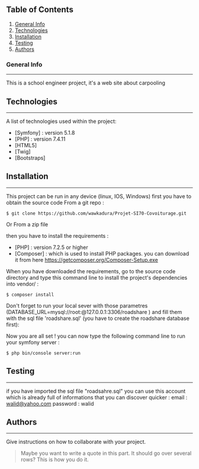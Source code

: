 ## Table of Contents
1. [General Info](#general-info)
2. [Technologies](#technologies)
3. [Installation](#installation)
4. [Testing](#testing)
5. [Authors](#authors)
### General Info
***
This is a school engineer project, it's a web site about carpooling

## Technologies
***
A list of technologies used within the project:
* [Symfony] : version 5.1.8
* [PHP] : version 7.4.11
* [HTML5]
* [Twig]
* [Bootstraps]
## Installation
***
This project can be run in any device (linux, IOS, Windows)
first you have to obtain the source code
From a git repo :
```
$ git clone https://github.com/wawkadura/Projet-SI70-Covoiturage.git
```
Or From a zip file

then you have to install the requirements  :
* [PHP] : version 7.2.5 or higher 
* [Composer] : which is used to install PHP packages. you can download it from here https://getcomposer.org/Composer-Setup.exe 

When you have downloaded the requirements, go to the source code directory and type this command line to install the project's dependencies into vendor/ : 
```
$ composer install
```
Don't forget to run your local sever with those parametres (DATABASE_URL=mysql://root:@127.0.0.1:3306/roadshare
 ) and fill them with the sql file 'roadshare.sql' (you have to create the roadshare database first): 

Now you are all set ! you can now type the following command line to run your symfony server : 
 ```
$ php bin/console server:run
```

## Testing
***
if you have imported the sql file "roadsahre.sql" you can use this account which is already full of informations that you can discover quicker : 
email : walid@yahoo.com
password : walid

## Authors
***
Give instructions on how to collaborate with your project.
> Maybe you want to write a quote in this part. 
> It should go over several rows?
> This is how you do it.
